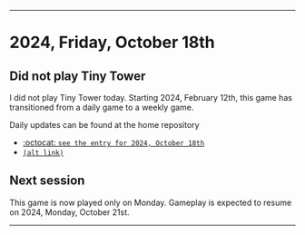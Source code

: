
***

# 2024, Friday, October 18th

## Did not play Tiny Tower

<!-- TODO: For each weekly entry, make sure the date is correct. The day of the week should be modified in 4 places !-->

I did not play Tiny Tower today. Starting 2024, February 12th, this game has transitioned from a daily game to a weekly game.

Daily updates can be found at the home repository

- [:octocat: `see the entry for 2024, October 18th`](https://github.com/seanpm2001/SeansLifeArchive_Images_TinyTower/tree/master/tiny%20tower/2024/10_October/18/) 
- [`(alt link)`](/tiny%20tower/2024/10_October/18/)

## Next session

This game is now played only on Monday. Gameplay is expected to resume on 2024, Monday, October 21st.

***
